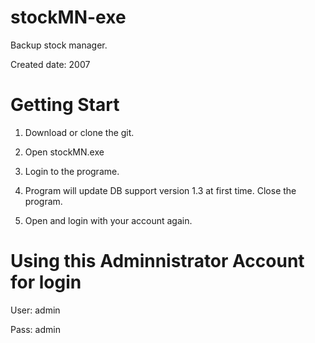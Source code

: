 stockMN-exe
===========

Backup stock manager. 

Created date: 2007

Getting Start
=========

1. Download or clone the git.

2. Open stockMN.exe

3. Login to the programe.

4. Program will update DB support version 1.3 at first time. Close the program.

5. Open and login with your account again.


Using this Adminnistrator Account for login
===========================================

User: admin

Pass: admin

